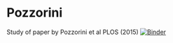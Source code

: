 # Pozzorini
Study of paper by Pozzorini et al  PLOS (2015)
[![Binder](http://mybinder.org/badge.svg)](http://mybinder.org/repo/skailasa/Pozzorini)
